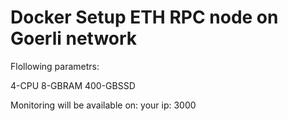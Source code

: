 # Docker Setup ETH RPC node on Goerli network

Flollowing parametrs:

4-CPU
8-GBRAM
400-GBSSD

Monitoring will be available on: your ip: 3000

